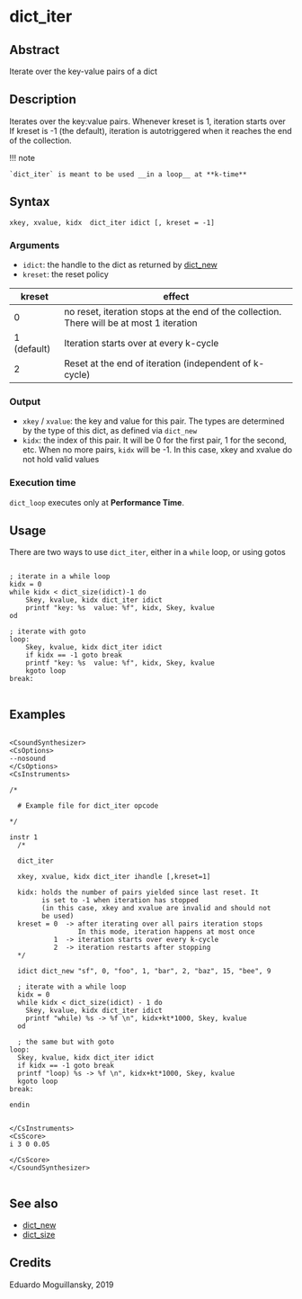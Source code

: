 # dict_iter

## Abstract

Iterate over the key-value pairs of a dict 

## Description

Iterates over the key:value pairs. Whenever kreset is 1, iteration starts over
If kreset is -1 (the default), iteration is autotriggered when it reaches
the end of the collection.
 
 
!!! note

    `dict_iter` is meant to be used __in a loop__ at **k-time**

## Syntax

    xkey, xvalue, kidx  dict_iter idict [, kreset = -1]

### Arguments

* `idict`: the handle to the dict as returned by [dict_new](dict_new.md)
* `kreset`: the reset policy


| kreset      | effect                                                                                    |
| ----------- | ----------------------------------------------------------------------------------------- |
| 0           | no reset, iteration stops at the end of the collection. There will be at most 1 iteration |
| 1 (default) | Iteration starts over at every k-cycle                                                    |
| 2           | Reset at the end of iteration (independent of k-cycle)                                    |

### Output

* `xkey` / `xvalue`: the key and value for this pair. The types are determined by the type of
  this dict, as defined via `dict_new`
* `kidx`: the index of this pair. It will be 0 for the first pair, 1 for the second, etc.
  When no more pairs, `kidx` will be -1. In this case, xkey and xvalue do not hold valid values
 

### Execution time

`dict_loop` executes only at **Performance Time**. 


## Usage

There are two ways to use `dict_iter`, either in a `while` loop, or using gotos

```csound

; iterate in a while loop
kidx = 0
while kidx < dict_size(idict)-1 do
    Skey, kvalue, kidx dict_iter idict
    printf "key: %s  value: %f", kidx, Skey, kvalue
od

; iterate with goto
loop:
    Skey, kvalue, kidx dict_iter idict
    if kidx == -1 goto break
    printf "key: %s  value: %f", kidx, Skey, kvalue
    kgoto loop
break:
    
```

## Examples

```csound 

<CsoundSynthesizer>
<CsOptions>
--nosound 
</CsOptions>
<CsInstruments>

/*

  # Example file for dict_iter opcode 

*/
  
instr 1
  /*
  
  dict_iter
  
  xkey, xvalue, kidx dict_iter ihandle [,kreset=1]
  
  kidx: holds the number of pairs yielded since last reset. It 
        is set to -1 when iteration has stopped 
        (in this case, xkey and xvalue are invalid and should not
        be used)
  kreset = 0  -> after iterating over all pairs iteration stops
                 In this mode, iteration happens at most once
           1  -> iteration starts over every k-cycle
           2  -> iteration restarts after stopping   
  */
  
  idict dict_new "sf", 0, "foo", 1, "bar", 2, "baz", 15, "bee", 9

  ; iterate with a while loop
  kidx = 0
  while kidx < dict_size(idict) - 1 do 
    Skey, kvalue, kidx dict_iter idict 
    printf "while) %s -> %f \n", kidx+kt*1000, Skey, kvalue
  od   

  ; the same but with goto
loop:
  Skey, kvalue, kidx dict_iter idict
  if kidx == -1 goto break
  printf "loop) %s -> %f \n", kidx+kt*1000, Skey, kvalue
  kgoto loop
break:

endin


</CsInstruments>
<CsScore>
i 3 0 0.05

</CsScore>
</CsoundSynthesizer>


```


## See also

* [dict_new](dict_new.md)
* [dict_size](dict_size.md)


## Credits

Eduardo Moguillansky, 2019
